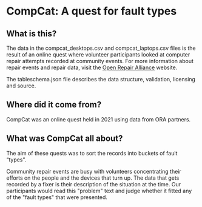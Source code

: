 # CompCat: A quest for fault types

## What is this?

The data in the compcat_desktops.csv and compcat_laptops.csv files is the result of an online quest where volunteer participants looked at computer repair attempts recorded at community events. For more information about repair events and repair data, visit the [Open Repair Alliance](https://openrepair.org/open-data/) website.

The tableschema.json file describes the data structure, validation, licensing and source.

## Where did it come from?

CompCat was an online quest held in 2021 using data from ORA partners.

## What was CompCat all about?

The aim of these quests was to sort the records into buckets of fault “types”.

Community repair events are busy with volunteers concentrating their efforts on the people and the devices that turn up. The data that gets recorded by a fixer is their description of the situation at the time. Our participants would read this "problem" text and judge whether it fitted any of the "fault types" that were presented.
